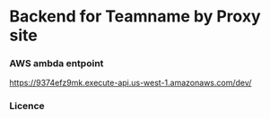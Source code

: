 # Backend for Teamname by Proxy site

### AWS ambda entpoint

https://9374efz9mk.execute-api.us-west-1.amazonaws.com/dev/

### Licence
